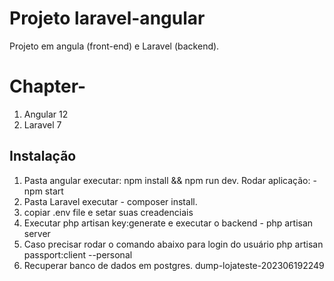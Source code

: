 # Projeto laravel-angular
Projeto em angula (front-end) e Laravel (backend).

# Chapter-
1. Angular 12
2. Laravel 7

## Instalação
1. Pasta angular executar: npm install && npm run dev. Rodar aplicação: - npm start
2. Pasta Laravel executar - composer install.
3. copiar .env file e setar suas creadenciais
4. Executar php artisan key:generate e executar o backend - php artisan server
5. Caso precisar rodar o comando abaixo para login do usuário
php artisan passport:client --personal
6. Recuperar banco de dados em postgres. dump-lojateste-202306192249
